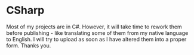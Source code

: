 # CSharp
Most of my projects are in C#. However, it will take time to rework them before publishing - like translating some of them from my native language to English. 
I will try to upload as soon as I have altered them into a proper form. Thanks you.
